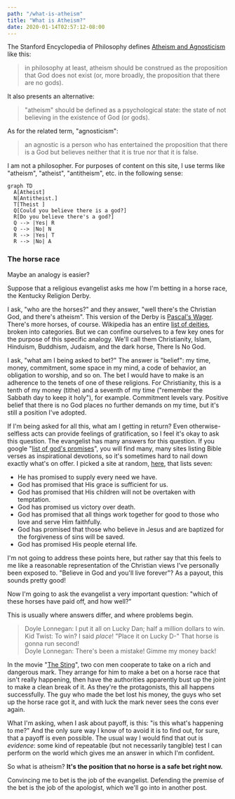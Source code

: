 ```yaml
---
path: "/what-is-atheism"
title: "What is Atheism?"
date: 2020-01-14T02:57:12-08:00
---
```


The Stanford Encyclopedia of Philosophy defines [Atheism and Agnosticism] like this:

> in philosophy at least, atheism should be construed as the proposition that God does not exist (or, more broadly, the proposition that there are no gods).

It also presents an alternative:

> "atheism" should be defined as a psychological state: the state of not believing in the existence of God (or gods). 

As for the related term, "agnosticism":

> an agnostic is a person who has entertained the proposition that there is a God but believes neither that it is true nor that it is false.

I am not a philosopher. For purposes of content on this site, I use terms like "atheism", "atheist", "antitheism", etc. in the following sense:

```mermaid
graph TD
  A[Atheist] 
  N[Antitheist.]
  T[Theist ]
  Q[Could you believe there is a god?]
  R[Do you believe there's a god?]
  Q --> |Yes| R
  Q --> |No| N
  R --> |Yes| T
  R --> |No| A
```

### The horse race

Maybe an analogy is easier?

Suppose that a religious evangelist asks me how I'm betting in a horse race, the Kentucky Religion Derby.

I ask, "who are the horses?" and they answer, "well there's the Christian God, and there's atheism". This version of the Derby is [Pascal's Wager]. There's more horses, of course. Wikipedia has an entire [list of deities], broken into categories. But we can confine ourselves to a few key ones for the purpose of this specific analogy. We'll call them Christianity, Islam, Hinduism, Buddhism, Judaism, and the dark horse, There Is No God.

I ask, "what am I being asked to bet?" The answer is "belief": my time, money, commitment, some space in my mind, a code of behavior, an obligation to worship, and so on. The bet I would have to make is an adherence to the tenets of one of these religions. For Christianity, this is a tenth of my money (tithe) and a seventh of my time ("remember the Sabbath day to keep it holy"), for example. Commitment levels vary. Positive belief that there is no God places no further demands on my time, but it's still a position I've adopted.

If I'm being asked for all this, what am I getting in return? Even otherwise-selfless acts can provide feelings of gratification, so I feel it's okay to ask this question. The evangelist has many answers for this question. If you google "[list of god's promises]", you will find many, many sites listing Bible verses as inspirational devotions, so it's sometimes hard to nail down exactly what's on offer. I picked a site at random, [here](http://www.bible.ca/d-7promises-god.htm), that lists seven:

* He has promised to supply every need we have.
* God has promised that His grace is sufficient for us.
* God has promised that His children will not be overtaken with temptation.
* God has promised us victory over death.
* God has promised that all things work together for good to those who love and serve Him faithfully.
* God has promised that those who believe in Jesus and are baptized for the forgiveness of sins will be saved.
* God has promised His people eternal life.

I'm not going to address these points here, but rather say that this feels to me like a reasonable representation of the Christian views I've personally been exposed to. "Believe in God and you'll live forever"? As a payout, this sounds pretty good!

Now I'm going to ask the evangelist a very important question: "which of these horses have paid off, and how well?"

This is usually where answers differ, and where problems begin.

> Doyle Lonnegan: I put it all on Lucky Dan; half a million dollars to win.  
> Kid Twist: To win? I said *place*! "Place it on Lucky D-" That horse is gonna run second!  
> Doyle Lonnegan: There's been a mistake! Gimme my money back!

In the movie "[The Sting]", two con men cooperate to take on a rich and dangerous mark. They arrange for him to make a bet on a horse race that isn't really happening, then have the authorities apparently bust up the joint to make a clean break of it. As they're the protagonists, this all happens successfully. The guy who made the bet lost his money, the guys who set up the horse race got it, and with luck the mark never sees the cons ever again.

What I'm asking, when I ask about payoff, is this: "is this what's happening to me?" And the only sure way I know of to avoid it is to find out, for sure, that a payoff is even possible. The usual way I would find that out is *evidence*: some kind of repeatable (but not necessarily tangible) test I can perform on the world which gives me an answer in which I'm confident.

So what is atheism? **It's the position that no horse is a safe bet right now.**

Convincing me to bet is the job of the evangelist. Defending the premise of the bet is the job of the apologist, which we'll go into in another post.

[Atheism and Agnosticism]: https://plato.stanford.edu/entries/atheism-agnosticism/
[Pascal's Wager]: https://plato.stanford.edu/entries/pascal-wager/
[list of deities]: https://en.wikipedia.org/wiki/Lists_of_deities
[list of god's promises]: https://lmgtfy.com/?q=list+of+god%27s+promises
[The Sting]: https://www.imdb.com/title/tt0070735/reference